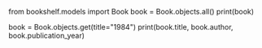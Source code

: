 from bookshelf.models import Book
book = Book.objects.all()
print(book)

book = Book.objects.get(title="1984")
print(book.title, book.author, book.publication_year)
